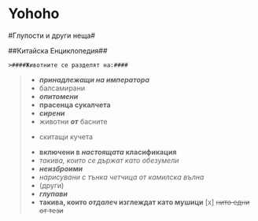 ﻿# Yohoho

#Глупости и други неща#

##Китайска Енциклопедия##

```
>####Животните се разделят на:####
```

>* **_принадлежащи на императора_**
>* балсамирани
>* **_опитомени_**
>* **прасенца сукалчета**
>* **_сирени_**
>* животни **_от_** басните
>- скитащи кучета
>* **включени в _настоящата_ класификация**
> * *такива, които се държат като обезумели*
>* **_неизброими_**
>* *нарисувани с тънка четчица от камилска вълна*
>* (други)
>* **_глупави_**
>* **такива, които _отдалеч_ изглеждат като мушици**
> [x] ~~нито едни от тези~~

